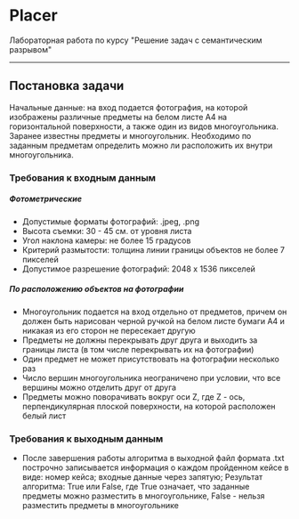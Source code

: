 # Placer
Лабораторная работа по курсу "Решение задач с семантическим разрывом"<p>
***
## Постановка задачи
Начальные данные: на вход подается фотография, на которой изображены различные предметы на белом листе А4 на горизонтальной поверхности, а также один из видов многоугольника. Заранее известны предметы и многоугольник. Необходимо по заданным предметам определить можно ли расположить их внутри многоугольника.  
### Требования к входным данным
##### Фотометрические
- Допустимые форматы фотографий: .jpeg, .png 
- Высота съемки: 30 - 45 см. от уровня листа
- Угол наклона камеры: не более 15 градусов
- Критерий размытости: толщина линии границы объектов не более 7 пикселей
- Допустимое разрешение фотографий: 2048 х 1536 пикселей

##### По расположению объектов на фотографии
- Многоугольник подается на вход отдельно от предметов, причем он должен быть нарисован черной ручкой на белом листе бумаги А4 и никакая из его сторон не пересекает другую
- Предметы не должны перекрывать друг друга и выходить за границы листа (в том числе перекрывать их на фотографии) 
- Один предмет не может присутствовать на фотографии несколько раз
- Число вершин многоугольника неограничено при условии, что все вершины можно отделить друг от друга
- Предметы можно поворачивать вокруг оси Z, где Z - ось, перпендикулярная плоской поверхности, на которой расположен белый лист

### Требования к выходным данным
- После завершения работы алгоритма в выходной файл формата .txt построчно записывается информация о каждом пройденном кейсе в виде:
номер кейса; входные данные через запятую; Результат алгоритма: True или False, где True означает, что заданные предметы можно разместить в многоугольнике, False - нельзя разместить предметы в многоугольнике
